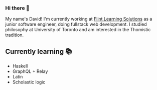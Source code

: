 ### Hi there 👋

My name's David! I'm currently working at [Flint Learning Solutions](https://flintls.com) as a junior software engineer, doing fullstack web development.
I studied philosophy at University of Toronto and am interested in the Thomistic tradition.

## Currently learning 📚
- Haskell
- GraphQL + Relay
- Latin
- Scholastic logic

<!--
**DrDabbidy/DrDabbidy** is a ✨ _special_ ✨ repository because its `README.md` (this file) appears on your GitHub profile.

Here are some ideas to get you started:

- 🔭 I’m currently working on ...
- 🌱 I’m currently learning ...
- 👯 I’m looking to collaborate on ...
- 🤔 I’m looking for help with ...
- 💬 Ask me about ...
- 📫 How to reach me: ...
- ⚡ Fun fact: ...
-->
